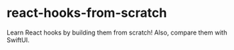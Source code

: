 # react-hooks-from-scratch
Learn React hooks by building them from scratch! Also, compare them with SwiftUI.
